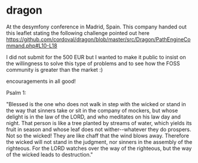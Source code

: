 dragon
======

At the desymfony conference in Madrid, Spain. This company handed out this leaflet
stating the following challenge pointed out here https://github.com/cordoval/dragon/blob/master/src/Dragon/PathEngineCommand.php#L10-L18

I did not submit for the 500 EUR but I wanted to make it public to insist on the
willingness to solve this type of problems and to see how the FOSS community is greater
than the market :)

encouragements in all good!


Psalm 1:

"Blessed is the one who does not walk in step with the wicked or stand in the way that
sinners take or sit in the company of mockers, but whose delight is in the law of the LORD,
and who meditates on his law day and night. That person is like a tree planted by streams
of water, which yields its fruit in season and whose leaf does not wither--whatever they
do prospers. Not so the wicked! They are like chaff that the wind blows away.
Therefore the wicked will not stand in the judgment, nor sinners in the assembly of
the righteous. For the LORD watches over the way of the righteous, but the way of the
wicked leads to destruction."
